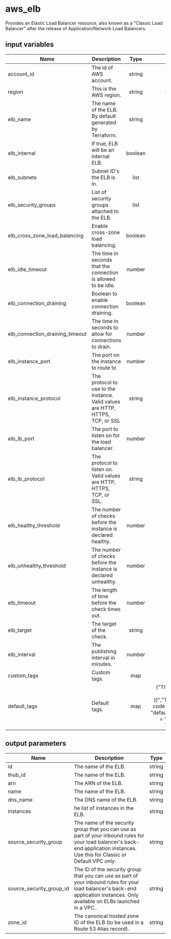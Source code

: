 # aws_elb

Provides an Elastic Load Balancer resource, also known as a "Classic Load Balancer" after the release of Application/Network Load Balancers.

## input variables

| Name | Description | Type | Default | Required |
|------|-------------|:----:|:-----:|:-----:|
|account_id|The id of AWS account.|string||Yes|
|region|This is the AWS region.|string|us-east-1|Yes|
|elb_name|The name of the ELB. By default generated by Terraform.|string|{{ name }}|No|
|elb_internal|If true, ELB will be an internal ELB.|boolean|true|No|
|elb_subnets|Subnet ID's the ELB is in.|list||Yes|
|elb_security_groups|List of security groups attached to the ELB.|list||Yes|
|elb_cross_zone_load_balancing|Enable cross-zone load balancing.|boolean|true|No|
|elb_idle_timeout|The time in seconds that the connection is allowed to be idle.|number|400|No|
|elb_connection_draining|Boolean to enable connection draining.|boolean|true|No|
|elb_connection_draining_timeout|The time in seconds to allow for connections to drain.|number|400|No|
|elb_instance_port|The port on the instance to route to|number|80|No|
|elb_instance_protocol|The protocol to use to the instance. Valid values are HTTP, HTTPS, TCP, or SSL|string|TCP|No|
|elb_lb_port|The port to listen on for the load balancer.|number|80|No|
|elb_lb_protocol|The protocol to listen on. Valid values are HTTP, HTTPS, TCP, or SSL.|string|TCP|No|
|elb_healthy_threshold|The number of checks before the instance is declared healthy.|number|2|No|
|elb_unhealthy_threshold|The number of checks before the instance is declared unhealthy.|number|5|No|
|elb_timeout|The length of time before the check times out.|number|3|No|
|elb_target|The target of the check.|string|TCP|No|
|elb_interval|The publishing interval in minutes.|number|30|No|
|custom_tags|Custom tags.|map||No|
|default_tags|Default tags.|map|{"ThubName"= "{{ name }}","ThubCode"= "{{ code }}","ThubEnv"= "default","Description" = "Managed by TerraHub"}|No|

## output parameters

| Name | Description | Type |
|------|-------------|:----:|
|id|The name of the ELB.|string|
|thub_id|The name of the ELB.|string|
|arn|The ARN of the ELB.|string|
|name|The name of the ELB.|string|
|dns_name|The DNS name of the ELB.|string|
|instances|he list of instances in the ELB.|string|
|source_security_group|The name of the security group that you can use as part of your inbound rules for your load balancer's back-end application instances. Use this for Classic or Default VPC only.|string|
|source_security_group_id|The ID of the security group that you can use as part of your inbound rules for your load balancer's back-end application instances. Only available on ELBs launched in a VPC..|string|
|zone_id|The canonical hosted zone ID of the ELB (to be used in a Route 53 Alias record).|string|
